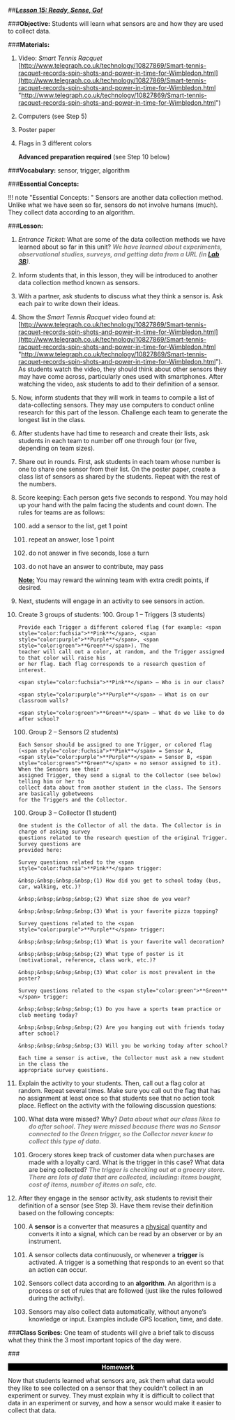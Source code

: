 ##***<u>Lesson 15: Ready, Sense, Go!</u>***

###**Objective:**
Students will learn what sensors are and how they are used to collect data.

###**Materials:**
1. Video: *Smart Tennis Racquet*<br> [http://www.telegraph.co.uk/technology/10827869/Smart-tennis-racquet-records-spin-shots-and-power-in-time-for-Wimbledon.html](http://www.telegraph.co.uk/technology/10827869/Smart-tennis-racquet-records-spin-shots-and-power-in-time-for-Wimbledon.html "http://www.telegraph.co.uk/technology/10827869/Smart-tennis-racquet-records-spin-shots-and-power-in-time-for-Wimbledon.html")

2. Computers (see Step 5)

3. Poster paper

4. Flags in 3 different colors

    **Advanced preparation required** (see Step 10 below)

###**Vocabulary:**
sensor, trigger, algorithm

###**Essential Concepts:**

!!! note "Essential Concepts: "
    Sensors are another data collection method. Unlike what we have seen so far,
    sensors do not involve humans (much). They collect data according to an algorithm.

###**Lesson:**
1. *Entrance Ticket:* What are some of the data collection methods we have learned about so far in
this unit? <span style="color:grey">***We have learned about experiments, observational studies, surveys, and getting
data from a URL (in [Lab 3B](lab3b.md)).***</span>

2. Inform students that, in this lesson, they will be introduced to another data collection method
known as sensors.

3. With a partner, ask students to discuss what they think a sensor is. Ask each pair to write down
their ideas.

4. Show the *Smart Tennis Racquet* video found at: [http://www.telegraph.co.uk/technology/10827869/Smart-tennis-racquet-records-spin-shots-and-power-in-time-for-Wimbledon.html](http://www.telegraph.co.uk/technology/10827869/Smart-tennis-racquet-records-spin-shots-and-power-in-time-for-Wimbledon.html "http://www.telegraph.co.uk/technology/10827869/Smart-tennis-racquet-records-spin-shots-and-power-in-time-for-Wimbledon.html"). As students watch the video, they should think about other
sensors they may have come across, particularly ones used with smartphones. After watching the
video, ask students to add to their definition of a sensor.

5. Now, inform students that they will work in teams to compile a list of data-collecting sensors. They
may use computers to conduct online research for this part of the lesson. Challenge each team to
generate the longest list in the class.

6. After students have had time to research and create their lists, ask students in each team to
number off one through four (or five, depending on team sizes).

7. Share out in rounds. First, ask students in each team whose number is one to share one sensor
from their list. On the poster paper, create a class list of sensors as shared by the students.
Repeat with the rest of the numbers.

8. Score keeping: Each person gets five seconds to respond. You may hold up your hand with the
palm facing the students and count down. The rules for teams are as follows:

    100. add a sensor to the list, get 1 point

    100. repeat an answer, lose 1 point

    100. do not answer in five seconds, lose a turn

    100. do not have an answer to contribute, may pass

    **<u>Note:</u>** You may reward the winning team with extra credit points, if desired.

9. Next, students will engage in an activity to see sensors in action.

10. Create 3 groups of students:
    100. Group 1 – Triggers (3 students)

        Provide each Trigger a different colored flag (for example: <span style="color:fuchsia">**Pink**</span>, <span style="color:purple">**Purple**</span>, <span style="color:green">**Green**</span>). The
        teacher will call out a color, at random, and the Trigger assigned to that color will raise his
        or her flag. Each flag corresponds to a research question of interest.
        
        <span style="color:fuchsia">**Pink**</span> – Who is in our class?
        
        <span style="color:purple">**Purple**</span> – What is on our classroom walls?
        
        <span style="color:green">**Green**</span> – What do we like to do after school?

    100. Group 2 – Sensors (2 students)
    
        Each Sensor should be assigned to one Trigger, or colored flag (<span style="color:fuchsia">**Pink**</span> = Sensor A,
        <span style="color:purple">**Purple**</span> = Sensor B, <span style="color:green">**Green**</span> = no sensor assigned to it). When the Sensors see their
        assigned Trigger, they send a signal to the Collector (see below) telling him or her to
        collect data about from another student in the class. The Sensors are basically gobetweens
        for the Triggers and the Collector.

    100. Group 3 – Collector (1 student)
    
        One student is the Collector of all the data. The Collector is in charge of asking survey
        questions related to the research question of the original Trigger. Survey questions are
        provided here:
    
        Survey questions related to the <span style="color:fuchsia">**Pink**</span> trigger:
        
        &nbsp;&nbsp;&nbsp;&nbsp;(1) How did you get to school today (bus, car, walking, etc.)?
        
        &nbsp;&nbsp;&nbsp;&nbsp;(2) What size shoe do you wear?
        
        &nbsp;&nbsp;&nbsp;&nbsp;(3) What is your favorite pizza topping?
        
        Survey questions related to the <span style="color:purple">**Purple**</span> trigger:
        
        &nbsp;&nbsp;&nbsp;&nbsp;(1) What is your favorite wall decoration?
        
        &nbsp;&nbsp;&nbsp;&nbsp;(2) What type of poster is it (motivational, reference, class work, etc.)?
        
        &nbsp;&nbsp;&nbsp;&nbsp;(3) What color is most prevalent in the poster?
        
        Survey questions related to the <span style="color:green">**Green**</span> trigger:
        
        &nbsp;&nbsp;&nbsp;&nbsp;(1) Do you have a sports team practice or club meeting today?
        
        &nbsp;&nbsp;&nbsp;&nbsp;(2) Are you hanging out with friends today after school?
        
        &nbsp;&nbsp;&nbsp;&nbsp;(3) Will you be working today after school?
    
        Each time a sensor is active, the Collector must ask a new student in the class the
        appropriate survey questions.

11. Explain the activity to your students. Then, call out a flag color at random. Repeat several times.
Make sure you call out the flag that has no assignment at least once so that students see that no
action took place. Reflect on the activity with the following discussion questions:

    100. What data were missed? Why? <span style="color:grey">***Data about what our class likes to do after school.
    They were missed because there was no Sensor connected to the Green trigger, so
    the Collector never knew to collect this type of data.***</span>

    100. Grocery stores keep track of customer data when purchases are made with a loyalty card.
    What is the trigger in this case? What data are being collected? <span style="color:grey">***The trigger is checking
    out at a grocery store. There are lots of data that are collected, including: items
    bought, cost of items, number of items on sale, etc.***</span>

12. After they engage in the sensor activity, ask students to revisit their definition of a sensor (see
Step 3). Have them revise their definition based on the following concepts:

    100. A **sensor** is a converter that measures a <u>physical</u> quantity and converts it into a signal,
    which can be read by an observer or by an instrument.

    100. A sensor collects data continuously, or whenever a **trigger** is activated. A trigger is a
    something that responds to an event so that an action can occur.

    100. Sensors collect data according to an **algorithm**. An algorithm is a process or set of rules
    that are followed (just like the rules followed during the activity).

    100. Sensors may also collect data automatically, without anyone’s knowledge or input.
    Examples include GPS location, time, and date.

###**Class Scribes:**
One team of students will give a brief talk to discuss what they think the 3 most important topics of the
day were.

###<p style="background: black; color: white; text-align: center;">**Homework**</p>
Now that students learned what sensors are, ask them what data would they like to see collected on
a sensor that they couldn't collect in an experiment or survey. They must explain why it is difficult to
collect that data in an experiment or survey, and how a sensor would make it easier to collect that
data.